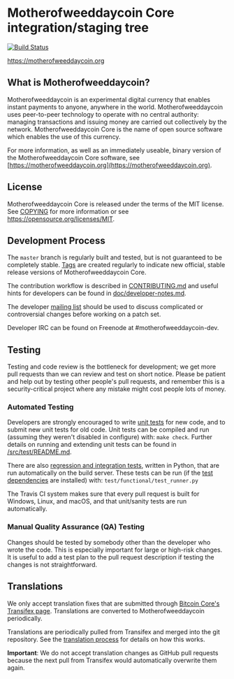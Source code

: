 Motherofweeddaycoin Core integration/staging tree
=====================================

[![Build Status](https://travis-ci.org/minblock/motherofweeddaycoin.svg?branch=master)](https://travis-ci.org/minblock/motherofweeddaycoin)

https://motherofweeddaycoin.org

What is Motherofweeddaycoin?
----------------

Motherofweeddaycoin is an experimental digital currency that enables instant payments to
anyone, anywhere in the world. Motherofweeddaycoin uses peer-to-peer technology to operate
with no central authority: managing transactions and issuing money are carried
out collectively by the network. Motherofweeddaycoin Core is the name of open source
software which enables the use of this currency.

For more information, as well as an immediately useable, binary version of
the Motherofweeddaycoin Core software, see [https://motherofweeddaycoin.org](https://motherofweeddaycoin.org).

License
-------

Motherofweeddaycoin Core is released under the terms of the MIT license. See [COPYING](COPYING) for more
information or see https://opensource.org/licenses/MIT.

Development Process
-------------------

The `master` branch is regularly built and tested, but is not guaranteed to be
completely stable. [Tags](https://github.com/minblock/motherofweeddaycoin/tags) are created
regularly to indicate new official, stable release versions of Motherofweeddaycoin Core.

The contribution workflow is described in [CONTRIBUTING.md](CONTRIBUTING.md)
and useful hints for developers can be found in [doc/developer-notes.md](doc/developer-notes.md).

The developer [mailing list](https://groups.google.com/forum/#!forum/motherofweeddaycoin-dev)
should be used to discuss complicated or controversial changes before working
on a patch set.

Developer IRC can be found on Freenode at #motherofweeddaycoin-dev.

Testing
-------

Testing and code review is the bottleneck for development; we get more pull
requests than we can review and test on short notice. Please be patient and help out by testing
other people's pull requests, and remember this is a security-critical project where any mistake might cost people
lots of money.

### Automated Testing

Developers are strongly encouraged to write [unit tests](src/test/README.md) for new code, and to
submit new unit tests for old code. Unit tests can be compiled and run
(assuming they weren't disabled in configure) with: `make check`. Further details on running
and extending unit tests can be found in [/src/test/README.md](/src/test/README.md).

There are also [regression and integration tests](/test), written
in Python, that are run automatically on the build server.
These tests can be run (if the [test dependencies](/test) are installed) with: `test/functional/test_runner.py`

The Travis CI system makes sure that every pull request is built for Windows, Linux, and macOS, and that unit/sanity tests are run automatically.

### Manual Quality Assurance (QA) Testing

Changes should be tested by somebody other than the developer who wrote the
code. This is especially important for large or high-risk changes. It is useful
to add a test plan to the pull request description if testing the changes is
not straightforward.

Translations
------------

We only accept translation fixes that are submitted through [Bitcoin Core's Transifex page](https://www.transifex.com/projects/p/bitcoin/).
Translations are converted to Motherofweeddaycoin periodically.

Translations are periodically pulled from Transifex and merged into the git repository. See the
[translation process](doc/translation_process.md) for details on how this works.

**Important**: We do not accept translation changes as GitHub pull requests because the next
pull from Transifex would automatically overwrite them again.
